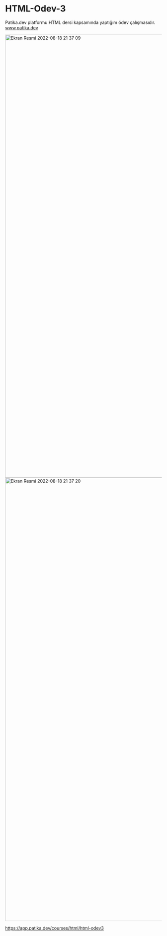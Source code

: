 # HTML-Odev-3
Patika.dev platformu HTML dersi kapsamında yaptığım ödev çalışmasıdır.
www.patika.dev

<img width="1426" alt="Ekran Resmi 2022-08-18 21 37 09" src="https://user-images.githubusercontent.com/74472601/185469485-4770fe7b-9bc6-4b40-9f42-d6da50149ec9.png">
<img width="1427" alt="Ekran Resmi 2022-08-18 21 37 20" src="https://user-images.githubusercontent.com/74472601/185469494-dc2bef34-83ec-4453-be76-9c00f6ee6bc6.png">


https://app.patika.dev/courses/html/html-odev3
